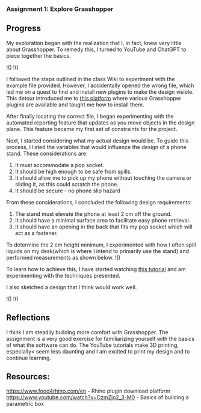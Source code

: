 ### Assignment 1: Explore Grasshopper

## Progress

My exploration began with the realization that I, in fact, knew very little about Grasshopper. To remedy this, I turned to YouTube and ChatGPT to piece together the basics.

!()
!()

I followed the steps outlined in the class Wiki to experiment with the example file provided. However, I accidentally opened the wrong file, which led me on a quest to find and install new plugins to make the design visible. This detour introduced me to [this platform](https://www.food4rhino.com/en) where various Grasshopper plugins are available and taught me how to install them.

After finally locating the correct file, I began experimenting with the automated reporting feature that updates as you move objects in the design plane. This feature became my first set of constraints for the project.

Next, I started considering what my actual design would be. To guide this process, I listed the variables that would influence the design of a phone stand. These considerations are:

1. It must accommodate a pop socket.
2. It should be high enough to be safe from spills.
3. It should allow me to pick up my phone without touching the camera or sliding it, as this could scratch the phone.
4. It should be secure - no phone slip hazard

From these considerations, I concluded the following design requirements:
1. The stand must elevate the phone at least 2 cm off the ground.
2. It should have a minimal surface area to facilitate easy phone retrieval.
3. It should have an opening in the back that fits my pop socket which will act as a fastener.

To determine the 2 cm height minimum, I experimented with how I often spill liquids on my desk(which is where I intend to primarily use the stand) and performed measurements as shown below.
!()

To learn how to achieve this, I have started watching [this tutorial](https://www.youtube.com/watch?v=CzmZjo2_3-M0) and am experimenting with the techniques presented.

I also sketched a design that I think would work well.

!()
!()

## Reflections
I think I am steadily building more comfort with Grasshopper. The assignment is a very good exercise for familiarizing yourself with the basics of what the software can do. The YouTube tutorials make 3D printing, especially< seem less daunting and I am excited to print my design and to continue learning.


## Resources:
https://www.food4rhino.com/en - Rhino plugin download platform
https://www.youtube.com/watch?v=CzmZjo2_3-M0 - Basics of building a parametric box


